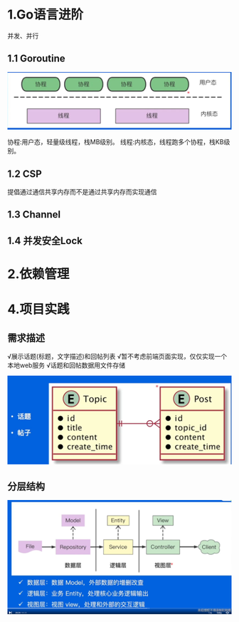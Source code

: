 # 1.Go语言进阶

并发、并行

## 1.1 Goroutine

![image-20230115120340960](../img/image-20230115120340960.png)

协程:用户态，轻量级线程，栈MB级别。
线程:内核态，线程跑多个协程，栈KB级别。

## 1.2 CSP

提倡通过通信共享内存而不是通过共享内存而实现通信

## 1.3 Channel

## 1.4 并发安全Lock

# 2.依赖管理



# 4.项目实践

## 需求描述

√展示话题(标题，文字描述)和回帖列表
√暂不考虑前端页面实现，仅仅实现一个本地web服务
√话题和回帖数据用文件存储

![image-20230116180320731](../img/image-20230116180320731.png)

 

## 分层结构

![image-20230116180352673](../img/image-20230116180352673.png)













